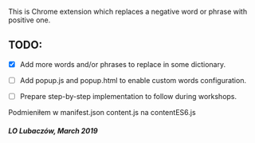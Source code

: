 This is Chrome extension which replaces a negative word or phrase with positive one.


## TODO:
- [X] Add more words and/or phrases to replace in some dictionary.
- [ ] Add popup.js and popup.html to enable custom words configuration.
- [ ] Prepare step-by-step implementation to follow during workshops.



Podmieniłem w manifest.json content.js na contentES6.js


##### LO Lubaczów, March 2019 

